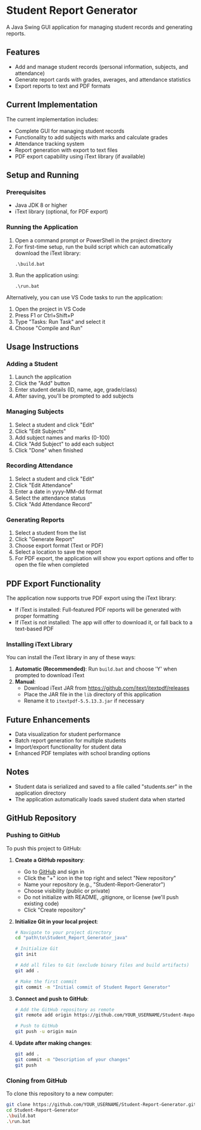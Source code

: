 # Student Report Generator

A Java Swing GUI application for managing student records and generating reports.

## Features

- Add and manage student records (personal information, subjects, and attendance)
- Generate report cards with grades, averages, and attendance statistics
- Export reports to text and PDF formats

## Current Implementation

The current implementation includes:

- Complete GUI for managing student records
- Functionality to add subjects with marks and calculate grades
- Attendance tracking system
- Report generation with export to text files
- PDF export capability using iText library (if available)

## Setup and Running

### Prerequisites

- Java JDK 8 or higher
- iText library (optional, for PDF export)

### Running the Application

1. Open a command prompt or PowerShell in the project directory
2. For first-time setup, run the build script which can automatically download the iText library:
   ```
   .\build.bat
   ```
3. Run the application using:
   ```
   .\run.bat
   ```

Alternatively, you can use VS Code tasks to run the application:
1. Open the project in VS Code
2. Press F1 or Ctrl+Shift+P
3. Type "Tasks: Run Task" and select it
4. Choose "Compile and Run"

## Usage Instructions

### Adding a Student

1. Launch the application
2. Click the "Add" button
3. Enter student details (ID, name, age, grade/class)
4. After saving, you'll be prompted to add subjects

### Managing Subjects

1. Select a student and click "Edit"
2. Click "Edit Subjects"
3. Add subject names and marks (0-100)
4. Click "Add Subject" to add each subject
5. Click "Done" when finished

### Recording Attendance

1. Select a student and click "Edit"
2. Click "Edit Attendance" 
3. Enter a date in yyyy-MM-dd format
4. Select the attendance status
5. Click "Add Attendance Record"

### Generating Reports

1. Select a student from the list
2. Click "Generate Report"
3. Choose export format (Text or PDF)
4. Select a location to save the report
5. For PDF export, the application will show you export options and offer to open the file when completed

## PDF Export Functionality

The application now supports true PDF export using the iText library:

- If iText is installed: Full-featured PDF reports will be generated with proper formatting
- If iText is not installed: The app will offer to download it, or fall back to a text-based PDF

### Installing iText Library

You can install the iText library in any of these ways:

1. **Automatic (Recommended)**: Run `build.bat` and choose 'Y' when prompted to download iText
2. **Manual**: 
   - Download iText JAR from https://github.com/itext/itextpdf/releases
   - Place the JAR file in the `lib` directory of this application
   - Rename it to `itextpdf-5.5.13.3.jar` if necessary

## Future Enhancements

- Data visualization for student performance
- Batch report generation for multiple students
- Import/export functionality for student data
- Enhanced PDF templates with school branding options

## Notes

- Student data is serialized and saved to a file called "students.ser" in the application directory
- The application automatically loads saved student data when started

## GitHub Repository

### Pushing to GitHub

To push this project to GitHub:

1. **Create a GitHub repository**:
   - Go to [GitHub](https://github.com) and sign in
   - Click the "+" icon in the top right and select "New repository"
   - Name your repository (e.g., "Student-Report-Generator")
   - Choose visibility (public or private)
   - Do not initialize with README, .gitignore, or license (we'll push existing code)
   - Click "Create repository"

2. **Initialize Git in your local project**:
   ```bash
   # Navigate to your project directory
   cd "path\to\Student_Report_Generator_java"

   # Initialize Git
   git init

   # Add all files to Git (exclude binary files and build artifacts)
   git add .
   
   # Make the first commit
   git commit -m "Initial commit of Student Report Generator"
   ```

3. **Connect and push to GitHub**:
   ```bash
   # Add the GitHub repository as remote
   git remote add origin https://github.com/YOUR_USERNAME/Student-Report-Generator.git

   # Push to GitHub
   git push -u origin main
   ```

4. **Update after making changes**:
   ```bash
   git add .
   git commit -m "Description of your changes"
   git push
   ```

### Cloning from GitHub

To clone this repository to a new computer:

```bash
git clone https://github.com/YOUR_USERNAME/Student-Report-Generator.git
cd Student-Report-Generator
.\build.bat
.\run.bat
```
